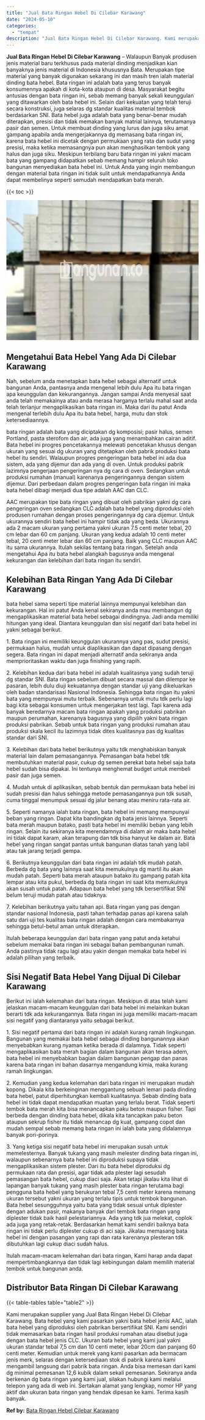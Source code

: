 ```yaml
---
title: "Jual Bata Ringan Hebel Di Cilebar Karawang"
date: "2024-05-10"
categories: 
  - "tempat"
description: "Jual Bata Ringan Hebel Di Cilebar Karawang. Kami merupakan supplier yang Jual Bata Ringan Hebel Di Cilebar Karawang. Bata hebel yang kami pasarkan yakni bata..."
---
```


**Jual Bata Ringan Hebel Di Cilebar Karawang** – Walaupun Banyak produsen jenis material baru terkhusus pada material dinding menjadikan kian banyaknya jenis material di Indonesia khususnya Bata. Merupakan tipe material yang banyak digunakan sekarang ini dan masih tren ialah material dinding bata hebel. Bata ringan ini adalah bata yang terus banyak konsumennya apakah di kota-kota ataupun di desa. Masyarakat begitu antusias dengan bata ringan ini, sebab memang banyak sekali keunggulan yang ditawarkan oleh bata hebel ini. Selain dari kekuatan yang telah teruji secara konstruksi, juga selaras dg standar kualitas material tembok berdasarkan SNI. Bata hebel juga adalah bata yang benar-benar mudah diterapkan, presisi dan tidak memakan banyak matrial lainnya, terutamanya pasir dan semen. Untuk membuat dinding yang lurus dan juga siku amat gampang apabila anda mengerjakannya dg memasang bata ringan ini, karena bata hebel ini dicetak dengan permukaan yang rata dan sudut yang presisi, maka ketika memasangnya pun akan menghasilkan tembok yang halus dan juga siku. Meskipun terbilang baru bata ringan ini yakni macam bata yang gampang didapatkan sebab memang hampir seluruh toko bangunan menyediakan bata hebel ini. Untuk Anda yang ingin membangun dengan material bata ringan ini tidak sulit untuk mendapatkannya Anda dapat membelinya seperti semudah mendapatkan bata merah.

{{< toc >}}

![Jual Bata Ringan Hebel Di Cilebar Karawang](/images/jual-hebel-murah-12.png)

## Mengetahui Bata Hebel Yang Ada Di Cilebar Karawang

Nah, sebelum anda menetapkan bata hebel sebagai alternatif untuk bangunan Anda, pantasnya anda mengenal lebih dulu Apa itu bata ringan apa keunggulan dan kekurangannya. Jangan sampai Anda menyesal saat anda telah memakainya atau anda merasa harganya terlalu mahal saat anda telah terlanjur mengaplikasikan bata ringan ini. Maka dari itu patut Anda mengenal terlebih dulu Apa itu bata hebel, harga, mutu dan stok ketersediaannya.

bata ringan adalah bata yang diciptakan dg komposisi; pasir halus, semen Portland, pasta sterofom dan air, ada juga yang menambahkan cairan aditif. Bata hebel ini progres pencetakannya melewati pencetakan khusus dengan ukuran yang sesuai dg ukuran yang ditetapkan oleh pabrik produksi bata hebel itu sendiri. Walaupun progres pengeringan bata hebel ini ada dua sistem, ada yang dijemur dan ada yang di oven. Untuk produksi pabrik lazimnya pengerjaan pengeringan nya dg cara di oven. Sedangkan untuk produksi rumahan (manual) karenanya pengeringannya dengan sistem dijemur. Dari perbedaan dalam progres pengeringan bata ringan ini maka bata hebel dibagi menjadi dua tipe adalah AAC dan CLC.

AAC merupakan tipe bata ringan yang dibuat oleh pabrikan yakni dg cara pengeringan oven sedangkan CLC adalah bata hebel yang diproduksi oleh produsen rumahan dengan proses pengeringannya dg cara dijemur. Untuk ukurannya sendiri bata hebel ini hampir tidak ada yang beda. Ukurannya ada 2 macam ukuran yang pertama yakni ukuran 7.5 centi meter tebal, 20 cm lebar dan 60 cm panjang. Ukuran yang kedua adalah 10 centi meter tebal, 20 centi meter lebar dan 60 cm panjang. Baik yang CLC maupun AAC itu sama ukurannya. Itulah sekilas tentang bata ringan. Setelah anda mengetahui Apa itu bata hebel alangkah bagusnya anda mengenal kekurangan dan kelebihan dari bata ringan itu sendiri.

## Kelebihan Bata Ringan Yang Ada Di Cilebar Karawang

bata hebel sama seperti tipe material lainnya mempunyai kelebihan dan kekurangan. Hal ini patut Anda kenal sekiranya anda mau membangun dg mengaplikasikan material bata hebel sebagai dindingnya. Jadi anda memiliki hitungan yang ideal. Diantara keunggulan dan sisi negatif dari bata hebel ini yakni sebagai berikut.

1\. Bata ringan ini memiliki keunggulan ukurannya yang pas, sudut presisi, permukaan halus, mudah untuk diaplikasikan dan dapat dipasang dengan segera. Bata ringan ini dapat menjadi alternatif anda sekiranya anda memprioritaskan waktu dan juga finishing yang rapih.

2\. Kelebihan kedua dari bata hebel ini adalah kualitasnya yang sudah teruji dg standar SNI. Bata ringan sebelum dibuat secara massal dan dilempar ke pasaran, lebih dulu diuji kekuatannya dengan standar uji yang dikeluarkan oleh badan standarisasi Nasional Indonesia. Sehingga bata ringan itu yakni bata yang mempunyai mutu terbaik. Sebenarnya untuk mutu tdk perlu lagi bagi kita sebagai konsumen untuk mengerjakan test lagi. Tapi karena ada banyak beredarnya macam bata ringan apakah yang produksi pabrikan maupun perumahan, karenanya bagusnya yang dipilih yakni bata ringan produksi pabrikan. Sebab untuk bata ringan yang produksi rumahan atau produksi skala kecil itu lazimnya tidak dites kualitasnya pas dg kualitas standar dari SNI.

3\. Kelebihan dari bata hebel berikutnya yaitu tdk menghabiskan banyak material lain dalam pemasangannya. Pemasangan bata hebel tdk membutuhkan material pasir, cukup dg semen perekat bata hebel saja bata hebel sudah bisa dipakai. Ini tentunya menghemat budget untuk membeli pasir dan juga semen.

4\. Mudah untuk di aplikasikan, sebab bentuk dan permukaan bata hebel ini sudah presisi dan halus sehingga metode pemasangannya pun tdk susah, cuma tinggal menumpuk sesuai dg jalur benang atau meniru rata-rata air.

5\. Seperti namanya ialah bata ringan, bata hebel ini memang mempunyai beban yang ringan. Dapat kita bandingkan dg bata jenis lainnya. Seperti bata merah maupun batako, pasti bata hebel ini memiliki beban yang lebih ringan. Selain itu sekiranya kita merendamnya di dalam air maka bata hebel ini tidak dapat karam, akan terapung dan tdk bisa hanyut ke dalam air. Bata hebel yang ringan sangat pantas untuk bangunan diatas tanah yang labil atau tak jarang terjadi gempa.

6\. Berikutnya keunggulan dari bata ringan ini adalah tdk mudah patah. Berbeda dg bata yang lainnya saat kita memukulnya dg martil itu akan mudah patah. Seperti bata merah ataupun batako itu gampang patah kita lempar atau kita pukul, berbeda dg bata ringan ini saat kita memukulnya akan susah untuk patah. Adapaun bata hebel yang tdk bersertifikat SNI belum teruji mudah patah atau tidaknya.

7\. Kelebihan berikutnya yaitu tahan api. Bata ringan yang pas dengan standar nasional Indonesia, pasti tahan terhadap panas api karena salah satu dari uji tes kualitas bata ringan adalah dengan cara membakarnya sehingga betul-betul aman untuk diterapkan.

Itulah beberapa keunggulan dari bata ringan yang patut anda ketahui sebelum memakai bata ringan ini sebagai bahan pembangunan rumah. Anda pastinya tidak ragu lagi atau yakin dengan memakai bata hebel ini adalah pilihan yang terbaik.

## Sisi Negatif Bata Hebel Yang Dijual Di Cilebar Karawang

Berikut ini ialah kelemahan dari bata ringan. Meskipun di atas telah kami jelaskan macam-macam keunggulan dari bata hebel ini melainkan bukan berarti tdk ada kekurangannya. Bata ringan ini juga memiliki macam-macam sisi negatif yang diantaranya yaitu sebagai berikut.

1\. Sisi negatif pertama dari bata ringan ini adalah kurang ramah lingkungan. Bangunan yang memakai bata hebel sebagai dinding bangunannya akan menyebabkan kurang nyaman ketika berada di dalamnya. Tidak seperti mengaplikasikan bata merah bagian dalam bangunan akan terasa adem, bata hebel ini menyebabkan bagian dalam bangunan pengap dan panas karena bata ringan ini bahan dasarnya mengandung kimia, maka kurang ramah lingkungan.

2\. Kemudian yang kedua kelemahan dari bata ringan ini merupakan mudah kopong. Dikala kita berkeinginan menggantung sebuah lemari pada dinding bata hebel, patut diperhitungkan kembali kualitasnya. Sebab dinding bata hebel ini tidak dapat mendapatkan muatan yang terlalu berat. Tidak seperti tembok bata merah kita bisa menancapkan paku beton maupun fisher. Tapi berbeda dengan dinding bata hebel, dikala kita tancapkan paku beton ataupun sekrup fisher itu tidak menancap dg kuat, gampang copot dan mudah sempal sebab memang bata ringan ini ialah bata yang didalamnya banyak pori-porinya.

3\. Yang ketiga sisi negatif bata hebel ini merupakan susah untuk memelesternya. Banyak tukang yang masih melester dinding bata ringan ini, walaupun sebenarnya bata hebel ini diproduksi supaya tidak mengaplikasikan sistem plester. Dari itu bata hebel diproduksi dg permukaan rata dan presisi, agar tidak ada plester lagi sesudah pemasangan bata hebel, cukup diaci saja. Akan tetapi jikalau kita lihat di lapangan banyak tukang yang masih plester bata ringan terutama bagi pengguna bata hebel yang berukuran tebal 7,5 centi meter karena memang ukuran tersebut yakni ukuran yang terlalu tipis untuk tembok bangunan. Bata hebel sesungguhnya yaitu bata yang tidak sesuai untuk diplester dengan adukan pasir, makanya banyak dari tembok bata ringan yang diplester tidak baik hasil pelestariannya. Ada yang tdk jua melekat, coplok ada juga yang retak-retak. Berdasarkan hemat kami sendiri baiknya bata ringan ini tidak perlu diplester cukup di aci saja. Jikalau memasang bata hebel ini dengan pasangan yang rapi dan rata karenanya plesteran tdk dibutuhkan lagi cukup diaci sudah halus.

Itulah macam-macam kelemahan dari bata ringan, Kami harap anda dapat mempertimbangkannya dan tidak lagi kebingungan dalam memilih material tembok untuk bangunan anda.

## Distributor Bata Ringan Di Cilebar Karawang

{{< table-tables table="table2" >}}

Kami merupakan supplier yang Jual Bata Ringan Hebel Di Cilebar Karawang. Bata hebel yang kami pasarkan yakni bata hebel jenis AAC, ialah bata hebel yang diproduksi oleh pabrikan bersertifikat SNI. Kami sendiri tidak memasarkan bata ringan hasil produksi rumahan atau disebut juga dengan bata hebel jenis CLC. Ukuran bata hebel yang kami jual yakni ukuran standar tebal 7,5 cm dan 10 centi meter, lebar 20cm dan panjang 60 centi meter. Kemudian untuk merek yang kami pasarkan ada bermacam jenis merk, selaras dengan ketersediaan stok di pabrik karena kami mengambil langsung dari pabrik bata ringan. Anda bisa memesan dari kami dg minimal pemesanan 12,6 kubik dalam sekali pemesanan. Sekiranya anda berkenan dg bata ringan yang kami jual, silakan hubungi kami melalui telepon yang ada di web ini. Sertakan alamat yang lengkap, nomor HP yang aktif dan ukuran bata ringan yang hendak dipesan ke kami. Terima kasih banyak.

**Ref by:** [Bata Ringan Hebel Cilebar Karawang](https://id.wikipedia.org/wiki/Bata)
